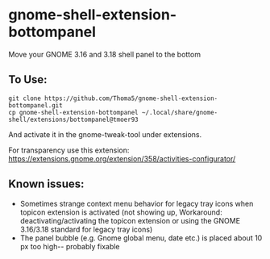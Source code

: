 # gnome-shell-extension-bottompanel
Move your GNOME 3.16 and 3.18 shell panel to the bottom

## To Use:
```
git clone https://github.com/Thoma5/gnome-shell-extension-bottompanel.git
cp gnome-shell-extension-bottompanel ~/.local/share/gnome-shell/extensions/bottompanel@tmoer93
```
And activate it in the gnome-tweak-tool under extensions.

For transparency use this extension:
https://extensions.gnome.org/extension/358/activities-configurator/

## Known issues:
+ Sometimes strange context menu behavior for legacy tray icons when topicon extension is activated (not showing up, Workaround: deactivating/activating the topicon extension or using the GNOME 3.16/3.18 standard for legacy tray icons)
+ The panel bubble (e.g. Gnome global menu, date etc.) is placed about 10 px too high-- probably fixable
